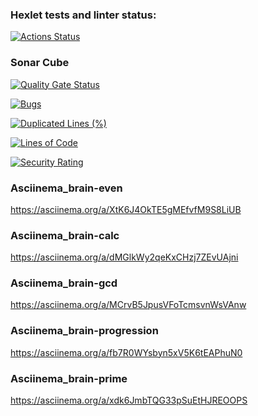 ### Hexlet tests and linter status:
[![Actions Status](https://github.com/CheshireMug/python-project-49/actions/workflows/hexlet-check.yml/badge.svg)](https://github.com/CheshireMug/python-project-49/actions)

### Sonar Cube
[![Quality Gate Status](https://sonarcloud.io/api/project_badges/measure?project=CheshireMug_python-project-49&metric=alert_status)](https://sonarcloud.io/summary/new_code?id=CheshireMug_python-project-49)

[![Bugs](https://sonarcloud.io/api/project_badges/measure?project=CheshireMug_python-project-49&metric=bugs)](https://sonarcloud.io/summary/new_code?id=CheshireMug_python-project-49)

[![Duplicated Lines (%)](https://sonarcloud.io/api/project_badges/measure?project=CheshireMug_python-project-49&metric=duplicated_lines_density)](https://sonarcloud.io/summary/new_code?id=CheshireMug_python-project-49)

[![Lines of Code](https://sonarcloud.io/api/project_badges/measure?project=CheshireMug_python-project-49&metric=ncloc)](https://sonarcloud.io/summary/new_code?id=CheshireMug_python-project-49)

[![Security Rating](https://sonarcloud.io/api/project_badges/measure?project=CheshireMug_python-project-49&metric=security_rating)](https://sonarcloud.io/summary/new_code?id=CheshireMug_python-project-49)

### Asciinema_brain-even
https://asciinema.org/a/XtK6J4OkTE5gMEfvfM9S8LiUB

### Asciinema_brain-calc
https://asciinema.org/a/dMGlkWy2qeKxCHzj7ZEvUAjni

### Asciinema_brain-gcd
https://asciinema.org/a/MCrvB5JpusVFoTcmsvnWsVAnw

### Asciinema_brain-progression
https://asciinema.org/a/fb7R0WYsbyn5xV5K6tEAPhuN0

### Asciinema_brain-prime
https://asciinema.org/a/xdk6JmbTQG33pSuEtHJREOOPS
